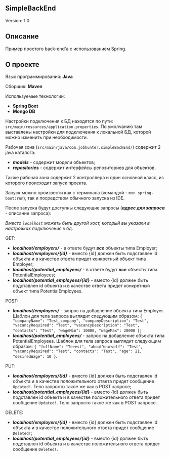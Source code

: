 ## SimpleBackEnd
Version: 1.0
## Описание
Пример простого back-end'а с использованием Spring.
## О проекте
Язык программирования: **Java**

Сборщик: **Maven**

Используемые технологии: 
- **Spring Boot**
- **Mongo DB**

Настройки подключения к БД находятся по пути: `src/main/resources/application.properties`. По умолчанию там выставлены настройки для подключения к локальной БД, которой можно изменить при необходимости.

Рабочая зона (`src/main/java/com.jobhunter.simpleBackEnd/`) содержит 2 java каталога:
- ***models*** - содержит модели объектов;
- ***repositories*** - содержит интерфейсы репозиториев для объектов.

Также рабочая зона содержит 2 контроллера и один основной класс, из которого происходит запуск проекта.

Запуск можно произвести как с терминала (командой - `mvn spring-boot:run`), так и посредством обычного запуска из IDE.

После запуска будут доступны следующие запросы (***адрес для запроса*** - описание запроса):
 
*Вместо `localhost` можеть быть другой хост, который вы указали в настройках подключения к бд.*

GET:
- ***localhost/employers/*** - в ответе будут ***все*** объекты типа Employer;
- ***localhost/employers/{id}*** - вместо {id} должен быть подставлен id объекта и в качестве ответа придет конкретный объект типа Employer;
- ***localhost/potential_employees/*** - в ответе будут ***все*** объекты типа PotentialEmployees;
- ***localhost/potential_employees/{id}*** - вместо {id} должен быть подставлен id объекта и в качестве ответа придет конкретный объект типа PotentialEmployees.

POST:
- ***localhost/employers/*** - запрос на добавление объекта типа Employer. Шаблон для тела запроса выглядит следующим образом:
`{
     "companyName": "Test_company",
     "companyDescription": "Test",
     "vacancyRequired": "Test",
     "vacancyDescription": "Test",
     "contacts": "Test",
     "wageMin": 10000,
     "wageMax": 20000
 }`;
- ***localhost/potential_employees/*** - запрос на добавление объекта типа PotentialEmployees. Шаблон для тела запроса выглядит следующим образом:
`{
 	"fullName": "Teeest",
 	"aboutYourself": "Test",
 	"vacancyRequired": "Test",
 	"contacts": "Test",
 	"age": 21,
 	"desiredWage": 10
 }`.
 
 PUT:
 - ***localhost/employers/{id}*** - вместо {id} должен быть подставлен id объекта и в качестве положительного ответа придет сообщение `Updated!`. Тело запросто такое же как в POST запросе;
 - ***localhost/potential_employees/{id}*** - вместо {id} должен быть подставлен id объекта и в качестве положительного ответа придет сообщение `Updated!`. Тело запросто такое же как в POST запросе.
 
 DELETE:
 - ***localhost/employers/{id}*** - вместо {id} должен быть подставлен id объекта и в качестве положительного ответа придет сообщение `Deleted!`;
  - ***localhost/potential_employees/{id}*** - вместо {id} должен быть подставлен id объекта и в качестве положительного ответа придет сообщение `Deleted!`.